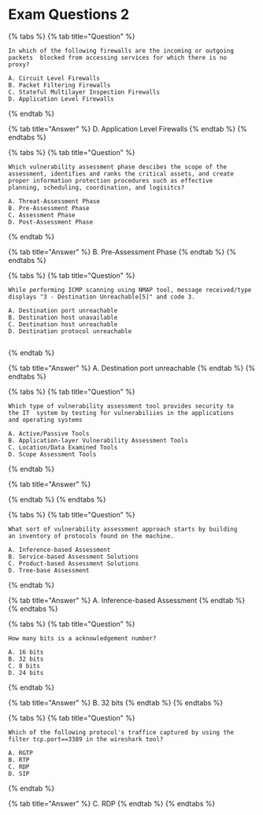 # Exam Questions 2

{% tabs %}
{% tab title="Question" %}
```text
In which of the following firewalls are the incoming or outgoing 
packets  blocked from accessing services for which there is no 
proxy?

A. Circuit Level Firewalls
B. Packet Filtering Firewalls
C. Stateful Multilayer Inspection Firewalls
D. Application Level Firewalls
```
{% endtab %}

{% tab title="Answer" %}
 D. Application Level Firewalls
{% endtab %}
{% endtabs %}

{% tabs %}
{% tab title="Question" %}
```text
Which vulnerability assessment phase descibes the scope of the 
assessment, identifies and ranks the critical assets, and create 
proper information protection procedures such as effective 
planning, scheduling, coordination, and logisitcs?

A. Threat-Assessment Phase
B. Pre-Assessment Phase
C. Assessment Phase
D. Post-Assessment Phase

```
{% endtab %}

{% tab title="Answer" %}
 B. Pre-Assessment Phase
{% endtab %}
{% endtabs %}

{% tabs %}
{% tab title="Question" %}
```text
While performing ICMP scanning using NMAP tool, message received/type 
displays "3 - Destination Unreachable[5]" and code 3.

A. Destination port unreachable
B. Destination host unavailable
C. Destination host unreachable
D. Destination protocol unreachable


```
{% endtab %}

{% tab title="Answer" %}
 A. Destination port unreachable
{% endtab %}
{% endtabs %}

{% tabs %}
{% tab title="Question" %}
```text
Which type of vulnerability assessment tool provides security to 
the IT  system by testing for vulnerabiliies in the applications 
and operating systems

A. Active/Passive Tools
B. Application-layer Vulnerability Assessment Tools
C. Location/Data Examined Tools
D. Scope Assessment Tools
```
{% endtab %}

{% tab title="Answer" %}

{% endtab %}
{% endtabs %}

{% tabs %}
{% tab title="Question" %}
```text
What sort of vulnerability assessment approach starts by building 
an inventory of protocols found on the machine.

A. Inference-based Assessment
B. Service-based Assessment Solutions
C. Product-based Assessment Solutions
D. Tree-base Assessment
```
{% endtab %}

{% tab title="Answer" %}
 A. Inference-based Assessment
{% endtab %}
{% endtabs %}

{% tabs %}
{% tab title="Question" %}
```text
How many bits is a acknowledgement number?

A. 16 bits
B. 32 bits
C. 8 bits
D. 24 bits
```
{% endtab %}

{% tab title="Answer" %}
 B. 32 bits
{% endtab %}
{% endtabs %}

{% tabs %}
{% tab title="Question" %}
```text
Which of the following protocol's traffice captured by using the 
filter tcp.port==3389 in the wireshark tool?

A. RGTP
B. RTP
C. RDP
D. SIP
```
{% endtab %}

{% tab title="Answer" %}
 C. RDP
{% endtab %}
{% endtabs %}



